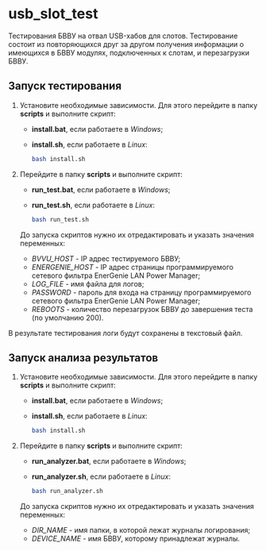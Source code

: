 # usb_slot_test
Тестирования БВВУ на отвал USB-хабов для слотов. Тестирование состоит из повторяющихся друг за другом получения информации о имеющихся в БВВУ модулях, подключенных к слотам, и перезагрузки БВВУ.

## Запуск тестирования

1. Установите необходимые зависимости. Для этого перейдите в папку **scripts** и выполните скрипт:

   - **install.bat**, если работаете в *Windows*;

   - **install.sh**, если работаете в *Linux*:

     ```bash
     bash install.sh
     ```

2. Перейдите в папку **scripts** и выполните скрипт:

   - **run_test.bat**, если работаете в *Windows*;

   - **run_test.sh**, если работаете в *Linux*:

     ```bash
     bash run_test.sh
     ```

   До запуска скриптов нужно их отредактировать и указать значения переменных:

   - *BVVU_HOST* - IP адрес тестируемого БВВУ;
   - *ENERGENIE_HOST* - IP адрес страницы программируемого сетевого фильтра EnerGenie LAN Power Manager;
   - *LOG_FILE* - имя файла для логов;
   - *PASSWORD* - пароль для входа на страницу программируемого сетевого фильтра EnerGenie LAN Power Manager;
   - *REBOOTS* - количество перезагрузок БВВУ до завершения теста (по умолчанию 200).

В результате тестирования логи будут сохранены в текстовый файл.

## Запуск анализа результатов

1. Установите необходимые зависимости. Для этого перейдите в папку **scripts** и выполните скрипт:

   - **install.bat**, если работаете в *Windows*;

   - **install.sh**, если работаете в *Linux*:

     ```bash
     bash install.sh
     ```

2. Перейдите в папку **scripts** и выполните скрипт:

   - **run_analyzer.bat**, если работаете в *Windows*;

   - **run_analyzer.sh**, если работаете в *Linux*:

     ```bash
     bash run_analyzer.sh
     ```

   До запуска скриптов нужно их отредактировать и указать значения переменных:

   - *DIR_NAME* - имя папки, в которой лежат журналы логирования;
   - *DEVICE_NAME* - имя БВВУ, которому принадлежат журналы.

